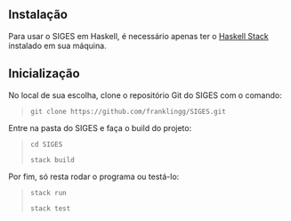## Instalação
Para usar o SIGES em Haskell, é necessário apenas ter o [Haskell Stack](https://docs.haskellstack.org/en/stable/README/) instalado em sua máquina.

## Inicialização
No local de sua escolha, clone o repositório Git do SIGES com o comando:
> `git clone https://github.com/franklingg/SIGES.git`
>
Entre na pasta do SIGES e faça o build do projeto:
> `cd SIGES`
>
> `stack build`

Por fim, só resta rodar o programa ou testá-lo:
> `stack run`
> 
> `stack test`